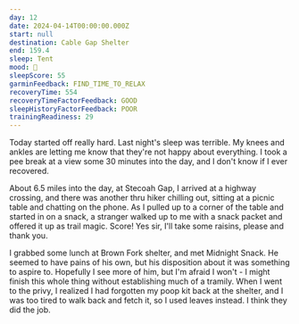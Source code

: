 ```yaml
---
day: 12
date: 2024-04-14T00:00:00.000Z
start: null
destination: Cable Gap Shelter
end: 159.4
sleep: Tent
mood: 🙂
sleepScore: 55
garminFeedback: FIND_TIME_TO_RELAX
recoveryTime: 554
recoveryTimeFactorFeedback: GOOD
sleepHistoryFactorFeedback: POOR
trainingReadiness: 29
---
```

Today started off really hard. Last night's sleep was terrible. My knees and ankles are letting me know that they're not happy about everything. I took a pee break at a view some 30 minutes into the day, and I don't know if I ever recovered.

About 6.5 miles into the day, at Stecoah Gap, I arrived at a highway crossing, and there was another thru hiker chilling out, sitting at a picnic table and chatting on the phone. As I pulled up to a corner of the table and started in on a snack, a stranger walked up to me with a snack packet and offered it up as trail magic. Score! Yes sir, I'll take some raisins, please and thank you.

 I grabbed some lunch at Brown Fork shelter, and met Midnight Snack. He seemed to have pains of his own, but his disposition about it was something to aspire to. Hopefully I see more of him, but I'm afraid I won't - I might finish this whole thing without establishing much of a tramily. When I went to the privy, I realized I had forgotten my poop kit back at the shelter, and I was too tired to walk back and fetch it, so I used leaves instead. I think they did the job.

